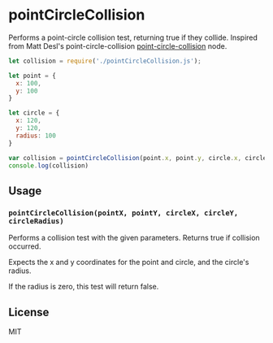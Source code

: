 # pointCircleCollision

Performs a point-circle collision test, returning true if they collide. Inspired from Matt Desl's point-circle-collision [point-circle-collision](http://github.com/mattdesl/point-circle-collision/blob/master/LICENSE.md) node.

```js
let collision = require('./pointCircleCollision.js');

let point = {
  x: 100,
  y: 100
}

let circle = {
  x: 120,
  y: 120,
  radius: 100
}

var collision = pointCircleCollision(point.x, point.y, circle.x, circle.y, circle.radius)
console.log(collision)
```

## Usage

### `pointCircleCollision(pointX, pointY, circleX, circleY, circleRadius)`

Performs a collision test with the given parameters. Returns true if collision occurred.

Expects the x and y coordinates for the point and circle, and the circle's radius.

If the radius is zero, this test will return false.

## License

MIT
